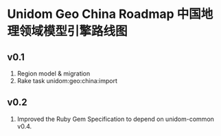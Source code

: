 # Unidom Geo China Roadmap 中国地理领域模型引擎路线图

## v0.1
1. Region model & migration
2. Rake task unidom:geo:china:import

## v0.2
1. Improved the Ruby Gem Specification to depend on unidom-common v0.4.
